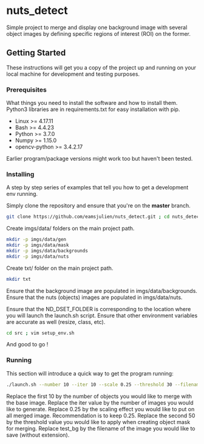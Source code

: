 # nuts_detect

Simple project to merge and display one background image with several object images by defining specific regions of interest (ROI) on the former.

## Getting Started

These instructions will get you a copy of the project up and running on your local machine for development and testing purposes.

### Prerequisites

What things you need to install the software and how to install them. Python3 libraries are in requirements.txt for easy installation with pip.

- Linux >= 4.17.11
- Bash >= 4.4.23
- Python >= 3.7.0
- Numpy >= 1.15.0
- opencv-python >= 3.4.2.17

Earlier program/package versions might work too but haven't been tested.

### Installing

A step by step series of examples that tell you how to get a development env running.

Simply clone the repository and ensure that you're on the **master** branch.

```bash
git clone https://github.com/eamsjulien/nuts_detect.git ; cd nuts_detect ; git checkout origin/master
```

Create imgs/data/ folders on the main project path.
```bash
mkdir -p imgs/data/gen
mkdir -p imgs/data/mask
mkdir -p imgs/data/backgrounds
mkdir -p imgs/data/nuts
```

Create txt/ folder on the main project path.
```bash
mkdir txt
```

Ensure that the background image are populated in imgs/data/backgrounds.
Ensure that the nuts (objects) images are populated in imgs/data/nuts.

Ensure that the ND_DSET_FOLDER is corresponding to the location where you will launch the launch.sh script.
Ensure that other environment variables are accurate as well (resize, class, etc).

```bash
cd src ; vim setup_env.sh
```

And good to go !

### Running

This section will introduce a quick way to get the program running:

```bash
./launch.sh --number 10 --iter 10 --scale 0.25 --threshold 30 --filename 'test_bg'
```

Replace the first 10 by the number of objects you would like to merge with the base image.
Replace the iter value by the number of images you would like to generate.
Replace 0.25 by the scaling effect you would like to put on all merged image. Recommendation is to keep 0.25.
Replace the second 50 by the threshold value you would like to apply when creating object mask for merging.
Replace test_bg by the filename of the image you would like to save (without extension).
